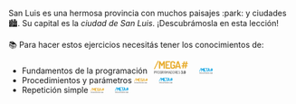San Luis es una hermosa provincia con muchos paisajes :park: y ciudades :cityscape:. Su capital es la _ciudad de San Luis_. ¡Descubrámosla en esta lección!

:books: Para hacer estos ejercicios necesitás tener los conocimientos de:

* Fundamentos de la programación &nbsp; [<img src="https://raw.githubusercontent.com/MumukiProject/mumuki-guia-gobstones-ciudad-de-san-luis-secundaria/master/assets/mega_sanluis_1574865841808.png" alt="mega_sanluis_1574865841808.png" width="60px" height="auto">](https://mumuki.io/secundaria.sanluis/lessons/27-fundamentos-primeros-programas) &nbsp; &nbsp; [<img src="https://raw.githubusercontent.com/MumukiProject/mumuki-guia-gobstones-ciudad-de-san-luis-secundaria/master/assets/meta_sanluis_1574865884490.png" alt="meta_sanluis_1574865884490.png" width="5%" height="5%">](https://mumuki.io/sanluis/lessons/27-fundamentos-primeros-programas)
* Procedimientos y parámetros [<img src="https://raw.githubusercontent.com/MumukiProject/mumuki-guia-gobstones-ciudad-de-san-luis-secundaria/master/assets/mega_sanluis_1574865841808.png" alt="mega_sanluis_1574865841808.png" width="5%" height="5%">](https://mumuki.io/secundaria.sanluis/lessons/29-fundamentos-procedimientos) &nbsp; &nbsp; [<img src="https://raw.githubusercontent.com/MumukiProject/mumuki-guia-gobstones-ciudad-de-san-luis-secundaria/master/assets/meta_sanluis_1574865884490.png" alt="meta_sanluis_1574865884490.png" width="5%" height="5%">](https://mumuki.io/sanluis/lessons/29-fundamentos-procedimientos)
* Repetición simple [<img src="https://raw.githubusercontent.com/MumukiProject/mumuki-guia-gobstones-ciudad-de-san-luis-secundaria/master/assets/mega_sanluis_1574865841808.png" alt="mega_sanluis_1574865841808.png" width="5%" height="5%">](https://mumuki.io/secundaria.sanluis/lessons/31-fundamentos-repeticion-simple) &nbsp; &nbsp; [<img src="https://raw.githubusercontent.com/MumukiProject/mumuki-guia-gobstones-ciudad-de-san-luis-secundaria/master/assets/meta_sanluis_1574865884490.png" alt="meta_sanluis_1574865884490.png" width="5%" height="5%">](https://mumuki.io/sanluis/lessons/31-fundamentos-repeticion-simple)
